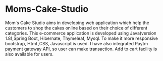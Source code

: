 # Moms-Cake-Studio
Mom's Cake Studio aims in developing web application which help the customers to shop the cakes online based on their choice of different categories. This e-commerce application is  developed using Java(version 1.8),Spring Boot, Hibernate, Thymeleaf, Mysql. To make it more responsive bootstrap, Html ,CSS, Javascript is used. I have also integrated Paytm payment gateway API, so user can make transaction. Add to cart facility is also available for users. 
